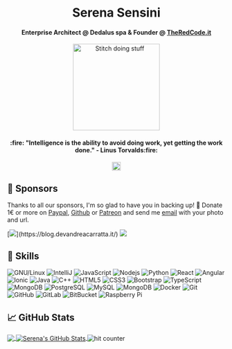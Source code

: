 <h1 align="center">Serena Sensini </h1>
<h4 align="center">Enterprise Architect @ Dedalus spa & Founder @ <a href="https://theredcode.it">TheRedCode.it</a></h4>

<p align="center">
 <img width="200px" src="https://media.giphy.com/media/VRyiBxgvy9H3y/giphy.gif" align="center" alt="Stitch doing stuff" />
 <h4 align="center">:fire:	"Intelligence is the ability to avoid doing work, yet getting the work done." - Linus Torvalds:fire:	</h4>
</p>

<p align="center">
  <a href=https://www.linkedin.com/in/serenasensini target="blank"><img align="center" src="https://seeklogo.com/images/L/linkedin-icon-logo-05B2880899-seeklogo.com.png" alt="serenasensini" height="20" width="20" />
  </a>
</p>

## 👑 Sponsors

Thanks to all our sponsors, I'm so glad to have you in backing up! 🙏 Donate 1€ or more on [Paypal](https://www.paypal.me/sersensini), [Github](https://github.com/sponsors/serenasensini) or [Patreon](https://www.patreon.com/theredcode_it) and send me [email](mailto:info@theredcode.it) with your photo and url.

[![](https://blog.devandreacarratta.it/logo_header.png?)](https://blog.devandreacarratta.it/) 
[![](https://ucarecdn.com/6e4e9873-ad91-4aaf-99f9-a97d042e4262/bannercqv512x80.png)](https://www.breveglieri.it) 

</div>

## 🔧 Skills

![GNU/Linux](https://img.shields.io/badge/-OS-Linux?style=flat-square&logo=linux&logoColor=black)
![IntelliJ](https://img.shields.io/badge/-Editor-IntelliJ_IDEA?style=flat-square&logo=intellij-idea&logoColor=black)
![JavaScript](https://img.shields.io/badge/-JavaScript-black?style=flat-square&logo=javascript)
![Nodejs](https://img.shields.io/badge/-Nodejs-black?style=flat-square&logo=Node.js)
![Python](https://img.shields.io/badge/-Python-black?style=flat-square&logo=Python)
![React](https://img.shields.io/badge/-React-black?style=flat-square&logo=react)
![Angular](https://img.shields.io/badge/-Angular-black?style=flat-square&logo=angular)
![Ionic](https://img.shields.io/badge/-Ionic-black?style=flat-square&logo=ionic)
![Java](https://img.shields.io/badge/-java-E34A86?style=flat-square&logo=java)
![C++](https://img.shields.io/badge/-C++-00599C?style=flat-square&logo=c)
![HTML5](https://img.shields.io/badge/-HTML5-E34F26?style=flat-square&logo=html5&logoColor=white)
![CSS3](https://img.shields.io/badge/-CSS3-1572B6?style=flat-square&logo=css3)
![Bootstrap](https://img.shields.io/badge/-Bootstrap-563D7C?style=flat-square&logo=bootstrap)
![TypeScript](https://img.shields.io/badge/-TypeScript-007ACC?style=flat-square&logo=typescript)
![MongoDB](https://img.shields.io/badge/-MongoDB-black?style=flat-square&logo=mongodb)
![PostgreSQL](https://img.shields.io/badge/-PostgreSQL-336791?style=flat-square&logo=postgresql)
![MySQL](https://img.shields.io/badge/-MySQL-black?style=flat-square&logo=mysql)
![MongoDB](https://img.shields.io/badge/-MongoDB-black?style=flat-square&logo=mongodb)
![Docker](https://img.shields.io/badge/-Docker-black?style=flat-square&logo=docker)
![Git](https://img.shields.io/badge/-Git-black?style=flat-square&logo=git)
![GitHub](https://img.shields.io/badge/-GitHub-181717?style=flat-square&logo=github)
![GitLab](https://img.shields.io/badge/-GitLab-FCA121?style=flat-square&logo=gitlab)
![BitBucket](https://img.shields.io/badge/-BitBucket-darkblue?style=flat-square&logo=bitbucket)
![Raspberry Pi](https://img.shields.io/badge/-Raspberry%20Pi-C51A4A?style=flat-square&logo=Raspberry-Pi)

## &#x1f4c8; GitHub Stats

<a href="https://github.com/serenasensini/serenasensini">
  <img align="center" src="https://github-readme-stats.vercel.app/api/top-langs/?username=serenasensini&hide=qml,java&theme=synthwave" />
</a>
<a href="https://github.com/serenasensini/serenasensini">
  <img align="center" src="https://github-readme-stats.vercel.app/api?username=serenasensini&theme=synthwave" alt="Serena's GitHub Stats" />
</a>

<img src="https://profile-counter.glitch.me/serenasensini/count.svg" alt="hit counter" align="center">


